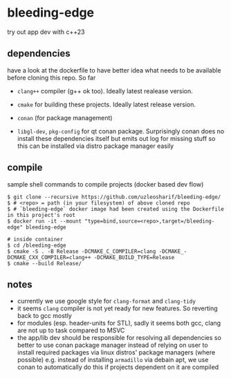 # bleeding-edge
try out app dev with c++23

## dependencies
have a look at the dockerfile to have better idea what needs to be available before cloning this repo. So far
- `clang++` compiler (g++ ok too). Ideally latest realease version.
- `cmake` for building these projects. Ideally latest release version.
- `conan` (for package management)

- `libgl-dev`, `pkg-config` for qt conan package. Surprisingly conan does no install these dependencies itself but 
  emits out log for missing stuff so this can be installed via distro package manager easily


## compile
sample shell commands to compile projects (docker based dev flow)
```[shell]
$ git clone --recursive https://github.com/uzleosharif/bleeding-edge/
$ # <repo> = path (in your filesystem) of above cloned repo
$ # `bleeding-edge` docker image had been created using the Dockerfile in this project's root
$ docker run -it --mount "type=bind,source=<repo>,target=/bleeding-edge" bleeding-edge

# inside container
$ cd /bleeding-edge
$ cmake -S . -B Release -DCMAKE_C_COMPILER=clang -DCMAKE_-DCMAKE_CXX_COMPILER=clang++ -DCMAKE_BUILD_TYPE=Release
$ cmake --build Release/
```
## notes
- currently we use google style for `clang-format` and `clang-tidy`
- it seems `clang` compiler is not yet ready for new features. So reverting back to gcc mostly
- for modules (esp. header-units for STL), sadly it seems both gcc, clang are not up to task compared to MSVC
- the app/lib dev should be responsible for resolving all dependencies so better to use conan package manager 
  instead of relying on user to install required packages via linux distros' package managers (where possible) 
  e.g. instead of installing `armadillo` via debain apt, we use conan to automatically do this if projects
  dependent on it are compiled  